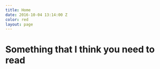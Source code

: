 ```yaml
---
title: Home
date: 2016-10-04 13:14:00 Z
color: red
layout: page
---
```


# Something that I think you need to read